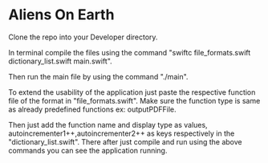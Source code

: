 # Aliens On Earth

Clone the repo into your Developer directory.

In terminal compile the files using the command "swiftc file_formats.swift dictionary_list.swift main.swift".

Then run the main file by using the command "./main".

To extend the usability of the application just paste the respective function file of the format in "file_formats.swift". Make sure the function type is same as already predefined functions ex: outputPDFFile.

Then just add the function name and display type as values, autoincrementer1++,autoincrementer2++ as keys respectively in the "dictionary_list.swift". There after just compile and run using the above commands you can see the application running.
